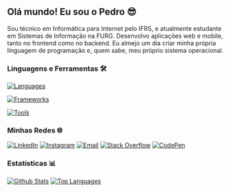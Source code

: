## Olá mundo! Eu sou o Pedro 😎

Sou técnico em Informática para Internet pelo IFRS, e atualmente estudante em Sistemas de Informação na FURG. Desenvolvo aplicações web e mobile, tanto no frontend como no backend. Eu almejo um dia criar minha própria linguagem de programação e, quem sabe, meu próprio sistema operacional.

### Linguagens e Ferramentas 🛠️

[![Languages](https://skillicons.dev/icons?i=html,css,js,ts,py,php,sqlite,c)](https://skillicons.dev)

[![Frameworks](https://skillicons.dev/icons?i=react,tailwind,flask,jquery,nodejs,laravel)](https://skillicons.dev)

[![Tools](https://skillicons.dev/icons?i=git,github,vscode)](https://skillicons.dev)

### Minhas Redes 🌐

[![LinkedIn](https://img.shields.io/badge/linkedin-0A66C2?style=for-the-badge&logo=linkedin&logoColor=white)](https://www.linkedin.com/in/pedrogmachado/)
[![Instagram](https://img.shields.io/badge/instagram-E4405F?style=for-the-badge&logo=instagram&logoColor=white)](https://www.instagram.com/pedrogmchd/)
[![Email](https://img.shields.io/badge/email-EA4335?style=for-the-badge&logo=gmail&logoColor=white)](mailto:pedro.garcia.machado@outlook.com)
[![Stack Overflow](https://img.shields.io/badge/stack%20overflow-F58025?style=for-the-badge&logo=stack%20overflow&logoColor=white)](https://stackoverflow.com/users/19809517/pedromchd)
[![CodePen](https://img.shields.io/badge/codepen-000000?style=for-the-badge&logo=codepen&logoColor=white)](https://codepen.io/pedromchd)

### Estatísticas 📊

[![Github Stats](https://github-readme-stats.vercel.app/api?username=pedromchd&theme=transparent&show_icons=true&rank_icon=github&number_format=long&custom_title=Github%20Stats&line_height=24&include_all_commits=true)](https://github.com/anuraghazra/github-readme-stats)
[![Top Languages](https://github-readme-stats.vercel.app/api/top-langs/?username=pedromchd&theme=transparent&layout=compact&langs_count=8&custom_title=Top%20Languages&size_weight=0.5&count_weight=0.5&hide=scss,hack,makefile)](https://github.com/anuraghazra/github-readme-stats)
